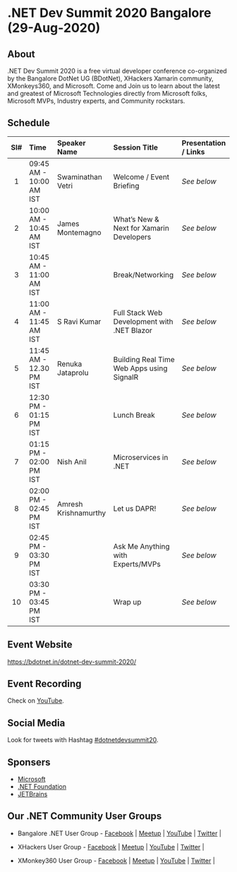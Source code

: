 # .NET Dev Summit 2020 Bangalore (29-Aug-2020)

## About 

.NET Dev Summit 2020 is a free virtual developer conference co-organized by the Bangalore DotNet UG (BDotNet), XHackers Xamarin community, XMonkeys360, and Microsoft. Come and Join us to learn about the latest and greatest of Microsoft Technologies directly from Microsoft folks, Microsoft MVPs, Industry experts, and Community rockstars.


## Schedule 

| Sl# | Time | Speaker Name | Session Title | Presentation / Links |
|:---:|:-----------|:-----------|:---------|:------------|
| 1  | 09:45 AM - 10:00 AM IST | Swaminathan Vetri | Welcome / Event Briefing | _See below_  |
| 2  | 10:00 AM - 10:45 AM IST | James Montemagno | What’s New & Next for Xamarin Developers | _See below_  |
| 3  | 10:45 AM - 11:00 AM IST |  | Break/Networking | _See below_  |
| 4  | 11:00 AM - 11:45 AM IST | S Ravi Kumar | Full Stack Web Development with .NET Blazor | _See below_  |
| 5  | 11:45 AM - 12.30 PM IST | Renuka Jataprolu | Building Real Time Web Apps using SignalR |  _See below_ |
| 6  | 12:30 PM - 01:15 PM IST |  | Lunch Break | _See below_ |
| 7  | 01:15 PM - 02:00 PM IST | Nish Anil | Microservices in .NET | _See below_  |
| 8  | 02:00 PM - 02:45 PM IST | Amresh Krishnamurthy | Let us DAPR! | _See below_  |
| 9  | 02:45 PM - 03:30 PM IST |  | Ask Me Anything with Experts/MVPs |  _See below_ |
| 10 | 03:30 PM - 03:45 PM IST |  | Wrap up | _See below_  |

## Event Website 

https://bdotnet.in/dotnet-dev-summit-2020/

## Event Recording 
Check on [YouTube](https://www.youtube.com/watch?v=V0CG6hGXpkE "YouTube Live Event Recording"). 

## Social Media 
Look for tweets with Hashtag [#dotnetdevsummit20](https://twitter.com/hashtag/dotnetdevsummit20 "Social Media Posts"). 

## Sponsers 
* [Microsoft](https://www.microsoft.com/ "Microsoft")
* [.NET Foundation](https://dotnetfoundation.org/ ".NET Foundation")
* [JETBrains](https://jetbrains.com/ "JETBrains")

## Our .NET Community User Groups 

* Bangalore .NET User Group - [Facebook](https://www.facebook.com/groups/BDotNet/  "Facebook") |  [Meetup](https://www.meetup.com/BDotNetUG/  "Meetup") |  [YouTube](https://www.youtube.com/user/BdotnetTV  "YouTube") |  [Twitter](https://twitter.com/bdotnetug  "Twitter") | 

* XHackers User Group - [Facebook](https://www.facebook.com/groups/xhackersco/  "Facebook") |  [Meetup](https://www.meetup.com/XHackers/  "Meetup") |  [YouTube](https://www.youtube.com/channel/UChTR7oexLQ3KTA4ZI1Xj1Qw/  "YouTube") |  [Twitter](https://twitter.com/XHackersco  "Twitter") | 

* XMonkey360 User Group - [Facebook](https://www.facebook.com/xmonkeys360  "Facebook") |  [Meetup](https://www.meetup.com/XMonkeys360/  "Meetup") |  [YouTube](https://www.youtube.com/c/xmonkeys360  "YouTube") |  [Twitter](https://twitter.com/xmonkeys360  "Twitter") | 


